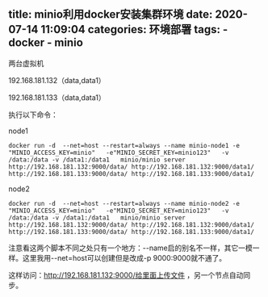 title: minio利用docker安装集群环境
date: 2020-07-14 11:09:04
categories: 环境部署
tags: 
	- docker
	- minio
---
两台虚拟机

192.168.181.132（data,data1）

192.168.181.133（data,data1）

执行以下命令：

node1

```
docker run -d  --net=host --restart=always --name minio-node1 -e "MINIO_ACCESS_KEY=minio"   -e"MINIO_SECRET_KEY=minio123"   -v /data:/data -v /data1:/data1   minio/minio server http://192.168.181.132:9000/data/ http://192.168.181.132:9000/data1/ http://192.168.181.133:9000/data/ http://192.168.181.133:9000/data1/
```

node2

```
docker run -d  --net=host --restart=always --name minio-node2 -e "MINIO_ACCESS_KEY=minio"   -e"MINIO_SECRET_KEY=minio123"   -v /data:/data -v /data1:/data1   minio/minio server http://192.168.181.132:9000/data/ http://192.168.181.132:9000/data1/ http://192.168.181.133:9000/data/ http://192.168.181.133:9000/data1/
```

注意看这两个脚本不同之处只有一个地方：--name启的别名不一样，其它一模一样。这里我用--net=host可以创建但是改成-p 9000:9000就不通了。

这样访问：http://192.168.181.132:9000/给里面上传文件 ，另一个节点自动同步。